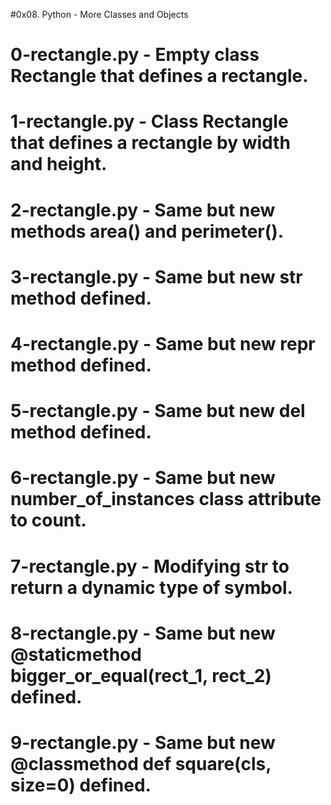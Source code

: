 #0x08. Python - More Classes and Objects
# 0-rectangle.py - Empty class Rectangle that defines a rectangle.
# 1-rectangle.py - Class Rectangle that defines a rectangle by width and height.
# 2-rectangle.py - Same but new methods area() and perimeter().
# 3-rectangle.py - Same but new __str__ method defined.
# 4-rectangle.py - Same but new __repr__ method defined.
# 5-rectangle.py - Same but new __del__ method defined.
# 6-rectangle.py - Same but new number_of_instances class attribute to count.
# 7-rectangle.py - Modifying __str__ to return a dynamic type of symbol.
# 8-rectangle.py - Same but new @staticmethod bigger_or_equal(rect_1, rect_2) defined.
# 9-rectangle.py - Same but new @classmethod def square(cls, size=0) defined.
